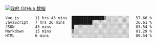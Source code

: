 [![我的 GitHub 数据](https://github-readme-stats.vercel.app/api?username=unbrain&?theme=dark)]()

<!--START_SECTION:waka-->
```text
Vue.js       11 hrs 43 mins  ██████████████▒░░░░░░░░░░   57.66 % 
JavaScript   7 hrs 26 mins   █████████░░░░░░░░░░░░░░░░   36.61 % 
JSON         43 mins         █░░░░░░░░░░░░░░░░░░░░░░░░   03.54 % 
Markdown     15 mins         ▒░░░░░░░░░░░░░░░░░░░░░░░░   01.29 % 
HTML         6 mins          ░░░░░░░░░░░░░░░░░░░░░░░░░   00.54 % 
```
<!--END_SECTION:waka-->

